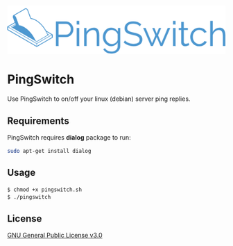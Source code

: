 ![](pingswitch.png)

# PingSwitch

Use PingSwitch to on/off your linux (debian) server ping replies.

## Requirements

PingSwitch requires **dialog** package to run:

```sh
sudo apt-get install dialog
```

## Usage

```sh
$ chmod +x pingswitch.sh
$ ./pingswitch
```



## License
[GNU General Public License v3.0](https://choosealicense.com/licenses/gpl-3.0/)
